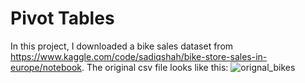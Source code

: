 # Pivot Tables
In this project, I downloaded a bike sales dataset from https://www.kaggle.com/code/sadiqshah/bike-store-sales-in-europe/notebook.
The original csv file looks like this:
![orignal_bikes](https://github.com/joemremoto/data-analytics-portfolio/assets/170858816/be135121-a16e-4d38-a1c0-313fbf14be1e)

